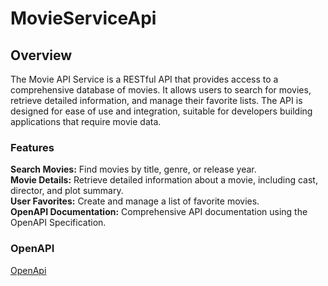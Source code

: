 # MovieServiceApi
## Overview
The Movie API Service is a RESTful API that provides access to a comprehensive database of movies. It allows users to search for movies, retrieve detailed information, and manage their favorite lists. The API is designed for ease of use and integration, suitable for developers building applications that require movie data.

### Features
**Search Movies:** Find movies by title, genre, or release year.  
**Movie Details:** Retrieve detailed information about a movie, including cast, director, and plot summary.  
**User Favorites:** Create and manage a list of favorite movies.  
**OpenAPI Documentation:** Comprehensive API documentation using the OpenAPI Specification.  

### OpenAPI

[OpenApi](./OpenApi.yaml)

